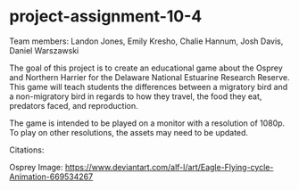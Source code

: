 # project-assignment-10-4
Team members: Landon Jones, Emily Kresho, Chalie Hannum, Josh Davis, Daniel Warszawski

The goal of this project is to create an educational game about the Osprey and Northern Harrier for the Delaware National Estuarine Research Reserve. This game will teach students the differences between a migratory bird and a non-migratory bird in regards to how they travel, the food they eat, predators faced, and reproduction.

The game is intended to be played on a monitor with a resolution of 1080p. To play on other resolutions, the assets may need to be updated.

Citations:

Osprey Image: https://www.deviantart.com/alf-l/art/Eagle-Flying-cycle-Animation-669534267
